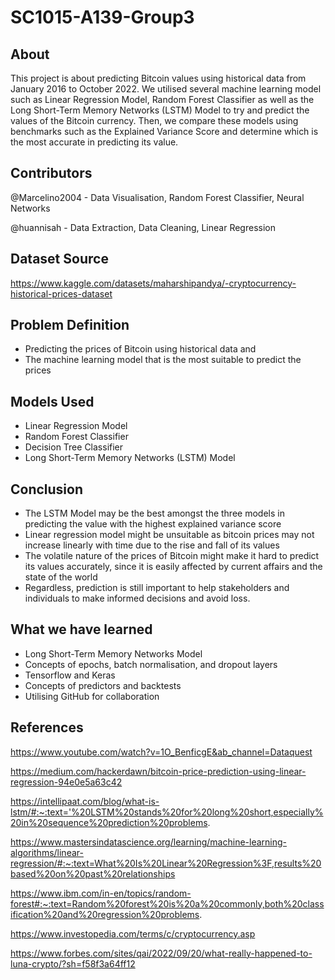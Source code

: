 # SC1015-A139-Group3

## About
This project is about predicting Bitcoin values using historical data from January 2016 to October 2022. We utilised several machine learning model such as Linear Regression Model, Random Forest Classifier as well as the Long Short-Term Memory Networks (LSTM) Model to try and predict the values of the Bitcoin currency. Then, we compare these models using benchmarks such as the Explained Variance Score and determine which is the most accurate in predicting its value.

## Contributors
@Marcelino2004 - Data Visualisation, Random Forest Classifier, Neural Networks

@huannisah - Data Extraction, Data Cleaning, Linear Regression

## Dataset Source

https://www.kaggle.com/datasets/maharshipandya/-cryptocurrency-historical-prices-dataset

## Problem Definition

- Predicting the prices of Bitcoin using historical data and
- The machine learning model that is the most suitable to predict the prices

## Models Used
- Linear Regression Model
- Random Forest Classifier
- Decision Tree Classifier
- Long Short-Term Memory Networks (LSTM) Model

## Conclusion
- The LSTM Model may be the best amongst the three models in predicting the value with the highest explained variance score
- Linear regression model might be unsuitable as bitcoin prices may not increase linearly with time due to the rise and fall of its values
- The volatile nature of the prices of Bitcoin might make it hard to predict its values accurately, since it is easily affected by current affairs and the state of the world
- Regardless, prediction is still important to help stakeholders and individuals to make informed decisions and avoid loss.

## What we have learned
- Long Short-Term Memory Networks Model
- Concepts of epochs, batch normalisation, and dropout layers
- Tensorflow and Keras
- Concepts of predictors and backtests
- Utilising GitHub for collaboration

## References

https://www.youtube.com/watch?v=1O_BenficgE&ab_channel=Dataquest

https://medium.com/hackerdawn/bitcoin-price-prediction-using-linear-regression-94e0e5a63c42

https://intellipaat.com/blog/what-is-lstm/#:~:text='%20LSTM%20stands%20for%20long%20short,especially%20in%20sequence%20prediction%20problems.

https://www.mastersindatascience.org/learning/machine-learning-algorithms/linear-regression/#:~:text=What%20Is%20Linear%20Regression%3F,results%20based%20on%20past%20relationships

https://www.ibm.com/in-en/topics/random-forest#:~:text=Random%20forest%20is%20a%20commonly,both%20classification%20and%20regression%20problems.

https://www.investopedia.com/terms/c/cryptocurrency.asp

https://www.forbes.com/sites/qai/2022/09/20/what-really-happened-to-luna-crypto/?sh=f58f3a64ff12
